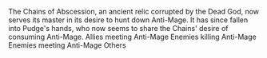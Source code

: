 The Chains of Abscession, an ancient relic corrupted by the Dead God, now serves its master in its desire to hunt down Anti-Mage. It has since fallen into Pudge's hands, who now seems to share the Chains' desire of consuming Anti-Mage.
Allies meeting Anti-Mage
Enemies killing Anti-Mage
Enemies meeting Anti-Mage
Others
